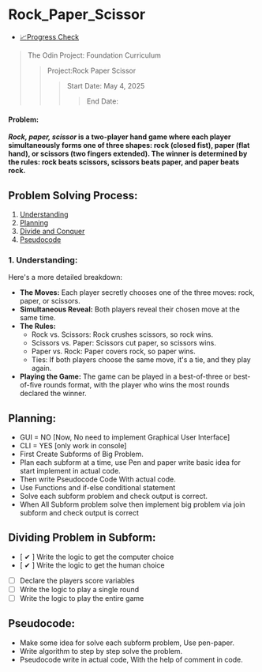 # Rock_Paper_Scissor

- [📈Progress Check](#dividing-problem-in-subform) 
>The Odin Project: Foundation Curriculum
>>Project:Rock Paper Scissor
>>> Start Date: May 4, 2025
>>>> End Date: 

#### Problem:
***Rock, paper, scissor* is a two-player hand game where each player simultaneously forms one of three shapes: rock (closed fist), paper (flat hand), or scissors (two fingers extended). The winner is determined by the rules: rock beats scissors, scissors beats paper, and paper beats rock.**



## Problem Solving Process:
1. [Understanding](#understanding)
2. [Planning](#planning)
3. [Divide and Conquer](#dividing-problem-in-subform)
4. [Pseudocode](#pseudocode)


### 1. Understanding:
Here's a more detailed breakdown:
- **The Moves:** Each player secretly chooses one of the three moves: rock, paper, or scissors.
- **Simultaneous Reveal:** Both players reveal their chosen move at the same time.
- **The Rules:**
    - Rock vs. Scissors: Rock crushes scissors, so rock wins.
    - Scissors vs. Paper: Scissors cut paper, so scissors wins.
    - Paper vs. Rock: Paper covers rock, so paper wins.
    - Ties: If both players choose the same move, it's a tie, and they play again.
- **Playing the Game:** The game can be played in a best-of-three or best-of-five rounds format, with the player who wins the most rounds declared the winner.

## Planning:
- GUI = NO [Now, No need to implement Graphical User Interface]
- CLI = YES [only work in console]
- First Create Subforms of Big Problem.
- Plan each subform at a time, use Pen and paper write basic idea for start implement in actual code.
- Then write Pseudocode Code With actual code.
- Use Functions and if-else conditional statement
- Solve each subform problem and check output is correct.
- When All Subform problem solve then implement big problem via join subform and check output is correct

## Dividing Problem in Subform:
- [ ✔ ] Write the logic to get the computer choice
- [ ✔ ] Write the logic to get the human choice
- [  ] Declare the players score variables
- [  ] Write the logic to play a single round
- [  ] Write the logic to play the entire game

## Pseudocode:
- Make some idea for solve each subform problem, Use pen-paper.
- Write algorithm to step by step solve the problem.
- Pseudocode write in actual code, With the help of comment in code.